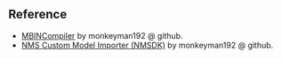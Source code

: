 
## Reference

- [MBINCompiler](https://github.com/monkeyman192/MBINCompiler) by monkeyman192 @ github.
- [NMS Custom Model Importer (NMSDK)](https://github.com/monkeyman192/NMSDK) by monkeyman192 @ github.